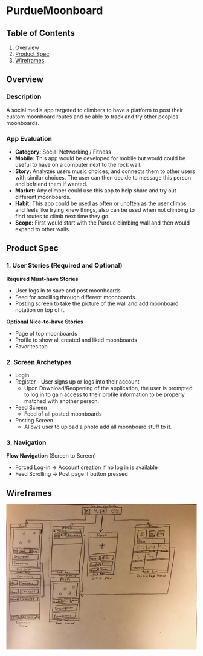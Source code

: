# PurdueMoonboard
## Table of Contents
1. [Overview](#Overview)
1. [Product Spec](#Product-Spec)
1. [Wireframes](#Wireframes)

## Overview
### Description
A social media app targeted to climbers to have a platform to post their custom moonboard routes and be able to track and try other peoples moonboards.

### App Evaluation
- **Category:** Social Networking / Fitness
- **Mobile:** This app would be  developed for mobile but would could be useful to have on a computer next to the rock wall.
- **Story:** Analyzes users music choices, and connects them to other users with similar choices. The user can then decide to message this person and befriend them if wanted.
- **Market:** Any climber could use this app to help share and try out different moonboards.
- **Habit:** This app could be used as often or unoften as the user climbs and feels like trying knew things, also can be used when not climbing to find routes to climb next time they go.
- **Scope:** First would start with the Purdue climbing wall and then would expand to other walls.

## Product Spec
### 1. User Stories (Required and Optional)

**Required Must-have Stories**

* User logs in to save and post moonboards
* Feed for scrolling through different moonboards.
* Posting screen to take the picture of the wall and add moonboard notation on top of it.

**Optional Nice-to-have Stories**

* Page of top moonboards
* Profile to show all created and liked moonboards
* Favorites tab 

### 2. Screen Archetypes

* Login 
* Register - User signs up or logs into their account
   * Upon Download/Reopening of the application, the user is prompted to log in to gain access to their profile information to be properly matched with another person. 
* Feed Screen
   * Feed of all posted moonboards
* Posting Screen 
   * Allows user to upload a photo add all moonboard stuff to it.


### 3. Navigation

**Flow Navigation** (Screen to Screen)
* Forced Log-in -> Account creation if no log in is available
* Feed Scrolling -> Post page if button pressed

## Wireframes
![](https://github.com/PurdueMoonboard/PurdueMoonboard/blob/master/Wireframe.JPG)


